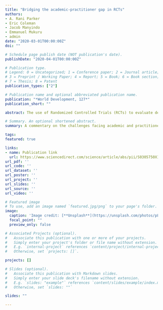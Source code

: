 ```yaml
---
title: "Bridging the academic-practitioner gap in RCTs"
authors:
- A. Rani Parker
- Eric Coleman
- Jacob Manyindo
- Emmanuel Mukuru
- admin
date: "2020-03-01T00:00:00Z"
doi: ""

# Schedule page publish date (NOT publication's date).
publishDate: "2020-04-01T00:00:00Z"

# Publication type.
# Legend: 0 = Uncategorized; 1 = Conference paper; 2 = Journal article;
# 3 = Preprint / Working Paper; 4 = Report; 5 = Book; 6 = Book section;
# 7 = Thesis; 8 = Patent
publication_types: ["2"]

# Publication name and optional abbreviated publication name.
publication: "*World Development, 127*"
publication_short: ""

abstract: The use of Randomized Controlled Trials (RCTs) to evaluate development programs presents important challenges and opportunities for collaboration between academics and practitioners. Our team of experts measured the effectiveness of multi-stakeholder forums in 107 villages in Uganda over three years using an RCT approach. The focused technical demands of an RCT and the broad reality of practitioner worlds forced the team to tackle questions of: (a) how to manage the tensions of qualitative and quantitative data given the demand for evaluation procedures like power analysis estimation and hypothesis testing; (b) how to define measurable impact so it represents program realities and is amenable to the standardization required by an RCT; and (c) what compromises are required to maintain the spirit and practice of collaboration. We conclude that meaningful collaboration requires immense effort and compromise to leverage the significant benefits possible under this research paradigm.

# Summary. An optional shortened abstract.
summary: A commentary on the challenges facing academic and practitioner collaboration in development research, based on our team's experience conducting an RCT study in Western Uganda

tags:
featured: true

links:
- name: Publication link
  url: https://www.sciencedirect.com/science/article/abs/pii/S0305750X19304681
url_pdf: ''
url_code: ''
url_dataset: ''
url_poster: ''
url_project: ''
url_slides: ''
url_source: ''
url_video: ''

# Featured image
# To use, add an image named `featured.jpg/png` to your page's folder. 
image:
  caption: 'Image credit: [**Unsplash**](https://unsplash.com/photos/pLCdAaMFLTE)'
  focal_point: ""
  preview_only: false

# Associated Projects (optional).
#   Associate this publication with one or more of your projects.
#   Simply enter your project's folder or file name without extension.
#   E.g. `internal-project` references `content/project/internal-project/index.md`.
#   Otherwise, set `projects: []`.

projects: []

# Slides (optional).
#   Associate this publication with Markdown slides.
#   Simply enter your slide deck's filename without extension.
#   E.g. `slides: "example"` references `content/slides/example/index.md`.
#   Otherwise, set `slides: ""`

slides: ""

---
```

